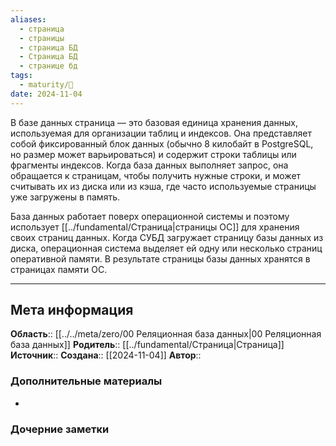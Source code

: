 ```yaml
---
aliases:
  - страница
  - страницы
  - страница БД
  - Страница БД
  - странице бд
tags:
  - maturity/🌱
date: 2024-11-04
---
```

В базе данных страница — это базовая единица хранения данных, используемая для организации таблиц и индексов. Она представляет собой фиксированный блок данных (обычно 8 килобайт в PostgreSQL, но размер может варьироваться) и содержит строки таблицы или фрагменты индексов. Когда база данных выполняет запрос, она обращается к страницам, чтобы получить нужные строки, и может считывать их из диска или из кэша, где часто используемые страницы уже загружены в память.

База данных работает поверх операционной системы и поэтому использует [[../fundamental/Страница|страницы ОС]] для хранения своих страниц данных. Когда СУБД загружает страницу базы данных из диска, операционная система выделяет ей одну или несколько страниц оперативной памяти. В результате страницы базы данных хранятся в страницах памяти ОС.
***
## Мета информация
**Область**:: [[../../meta/zero/00 Реляционная база данных|00 Реляционная база данных]]
**Родитель**:: [[../fundamental/Страница|Страница]]
**Источник**:: 
**Создана**:: [[2024-11-04]]
**Автор**:: 
### Дополнительные материалы
- 

### Дочерние заметки
<!-- QueryToSerialize: LIST FROM [[]] WHERE contains(Родитель, this.file.link) or contains(parents, this.file.link) -->

